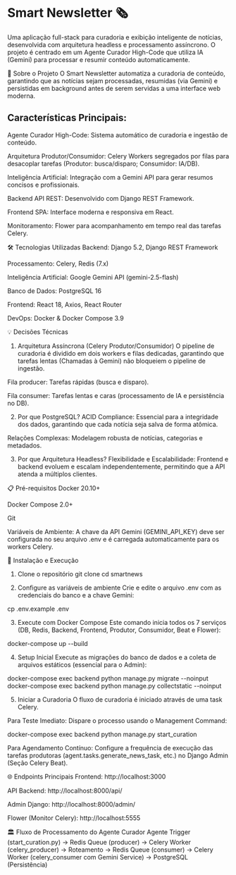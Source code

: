# Smart Newsletter 🗞️
Uma aplicação full-stack para curadoria e exibição inteligente de notícias, desenvolvida com arquitetura headless e processamento assíncrono. O projeto é centrado em um Agente Curador High-Code que utiliza IA (Gemini) para processar e resumir conteúdo automaticamente.

🎯 Sobre o Projeto
O Smart Newsletter automatiza a curadoria de conteúdo, garantindo que as notícias sejam processadas, resumidas (via Gemini) e persistidas em background antes de serem servidas a uma interface web moderna.

## Características Principais:
Agente Curador High-Code: Sistema automático de curadoria e ingestão de conteúdo.

Arquitetura Produtor/Consumidor: Celery Workers segregados por filas para desacoplar tarefas (Produtor: busca/disparo; Consumidor: IA/DB).

Inteligência Artificial: Integração com a Gemini API para gerar resumos concisos e profissionais.

Backend API REST: Desenvolvido com Django REST Framework.

Frontend SPA: Interface moderna e responsiva em React.

Monitoramento: Flower para acompanhamento em tempo real das tarefas Celery.

🛠️ Tecnologias Utilizadas
Backend: Django 5.2, Django REST Framework

Processamento: Celery, Redis (7.x)

Inteligência Artificial: Google Gemini API (gemini-2.5-flash)

Banco de Dados: PostgreSQL 16

Frontend: React 18, Axios, React Router

DevOps: Docker & Docker Compose 3.9

💡 Decisões Técnicas
1. Arquitetura Assíncrona (Celery Produtor/Consumidor)
O pipeline de curadoria é dividido em dois workers e filas dedicadas, garantindo que tarefas lentas (Chamadas à Gemini) não bloqueiem o pipeline de ingestão.

Fila producer: Tarefas rápidas (busca e disparo).

Fila consumer: Tarefas lentas e caras (processamento de IA e persistência no DB).

2. Por que PostgreSQL?
ACID Compliance: Essencial para a integridade dos dados, garantindo que cada notícia seja salva de forma atômica.

Relações Complexas: Modelagem robusta de notícias, categorias e metadados.

3. Por que Arquitetura Headless?
Flexibilidade e Escalabilidade: Frontend e backend evoluem e escalam independentemente, permitindo que a API atenda a múltiplos clientes.

📋 Pré-requisitos
Docker 20.10+

Docker Compose 2.0+

Git

Variáveis de Ambiente: A chave da API Gemini (GEMINI_API_KEY) deve ser configurada no seu arquivo .env e é carregada automaticamente para os workers Celery.

🚀 Instalação e Execução
1. Clone o repositório
git clone <url-do-repositorio>
cd smartnews

2. Configure as variáveis de ambiente
Crie e edite o arquivo .env com as credenciais do banco e a chave Gemini:

cp .env.example .env

3. Execute com Docker Compose
Este comando inicia todos os 7 serviços (DB, Redis, Backend, Frontend, Produtor, Consumidor, Beat e Flower):

docker-compose up --build

4. Setup Inicial
Execute as migrações do banco de dados e a coleta de arquivos estáticos (essencial para o Admin):

docker-compose exec backend python manage.py migrate --noinput
docker-compose exec backend python manage.py collectstatic --noinput

5. Iniciar a Curadoria
O fluxo de curadoria é iniciado através de uma task Celery.

Para Teste Imediato: Dispare o processo usando o Management Command:

docker-compose exec backend python manage.py start_curation

Para Agendamento Contínuo: Configure a frequência de execução das tarefas produtoras (agent.tasks.generate_news_task, etc.) no Django Admin (Seção Celery Beat).

🌐 Endpoints Principais
Frontend: http://localhost:3000

API Backend: http://localhost:8000/api/

Admin Django: http://localhost:8000/admin/

Flower (Monitor Celery): http://localhost:5555

🏛️ Fluxo de Processamento do Agente Curador
Agente Trigger (start_curation.py) → Redis Queue (producer) → Celery Worker (celery_producer) → Roteamento → Redis Queue (consumer) → Celery Worker (celery_consumer com Gemini Service) → PostgreSQL (Persistência)